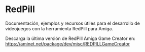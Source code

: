 # RedPill
Documentación, ejemplos y recursos útiles para el desarrollo de videojuegos con la herramienta RedPill para Amiga.

Descarga la última versión de RedPill Amiga Game Creator en:  
https://aminet.net/package/dev/misc/REDPILLGameCreator
